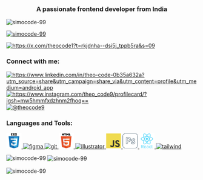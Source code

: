 <h3 align="center">A passionate frontend developer from India</h3>

<p align="left"> <img src="https://komarev.com/ghpvc/?username=simocode-99&label=Profile%20views&color=0e75b6&style=flat" alt="simocode-99" /> </p>

<p align="left"> <a href="https://github.com/ryo-ma/github-profile-trophy"><img src="https://github-profile-trophy.vercel.app/?username=simocode-99" alt="simocode-99" /></a> </p>

<p align="left"> <a href="https://twitter.com/https://x.com/theocode1?t=rkjdnha--dsi5j_tppb5ra&s=09" target="blank"><img src="https://img.shields.io/twitter/follow/https://x.com/theocode1?t=rkjdnha--dsi5j_tppb5ra&s=09?logo=twitter&style=for-the-badge" alt="https://x.com/theocode1?t=rkjdnha--dsi5j_tppb5ra&s=09" /></a> </p>

<h3 align="left">Connect with me:</h3>
<p align="left">
<a href="https://linkedin.com/in/https://www.linkedin.com/in/theo-code-0b35a632a?utm_source=share&utm_campaign=share_via&utm_content=profile&utm_medium=android_app" target="blank"><img align="center" src="https://raw.githubusercontent.com/rahuldkjain/github-profile-readme-generator/master/src/images/icons/Social/linked-in-alt.svg" alt="https://www.linkedin.com/in/theo-code-0b35a632a?utm_source=share&utm_campaign=share_via&utm_content=profile&utm_medium=android_app" height="30" width="40" /></a>
<a href="https://instagram.com/https://www.instagram.com/theo_code9/profilecard/?igsh=mw5hmmfxdzhnm2fhoq==" target="blank"><img align="center" src="https://raw.githubusercontent.com/rahuldkjain/github-profile-readme-generator/master/src/images/icons/Social/instagram.svg" alt="https://www.instagram.com/theo_code9/profilecard/?igsh=mw5hmmfxdzhnm2fhoq==" height="30" width="40" /></a>
<a href="https://www.youtube.com/c/@theocode9" target="blank"><img align="center" src="https://raw.githubusercontent.com/rahuldkjain/github-profile-readme-generator/master/src/images/icons/Social/youtube.svg" alt="@theocode9" height="30" width="40" /></a>
</p>

<h3 align="left">Languages and Tools:</h3>
<p align="left"> <a href="https://www.w3schools.com/css/" target="_blank" rel="noreferrer"> <img src="https://raw.githubusercontent.com/devicons/devicon/master/icons/css3/css3-original-wordmark.svg" alt="css3" width="40" height="40"/> </a> <a href="https://www.figma.com/" target="_blank" rel="noreferrer"> <img src="https://www.vectorlogo.zone/logos/figma/figma-icon.svg" alt="figma" width="40" height="40"/> </a> <a href="https://git-scm.com/" target="_blank" rel="noreferrer"> <img src="https://www.vectorlogo.zone/logos/git-scm/git-scm-icon.svg" alt="git" width="40" height="40"/> </a> <a href="https://www.w3.org/html/" target="_blank" rel="noreferrer"> <img src="https://raw.githubusercontent.com/devicons/devicon/master/icons/html5/html5-original-wordmark.svg" alt="html5" width="40" height="40"/> </a> <a href="https://www.adobe.com/in/products/illustrator.html" target="_blank" rel="noreferrer"> <img src="https://www.vectorlogo.zone/logos/adobe_illustrator/adobe_illustrator-icon.svg" alt="illustrator" width="40" height="40"/> </a> <a href="https://developer.mozilla.org/en-US/docs/Web/JavaScript" target="_blank" rel="noreferrer"> <img src="https://raw.githubusercontent.com/devicons/devicon/master/icons/javascript/javascript-original.svg" alt="javascript" width="40" height="40"/> </a> <a href="https://www.photoshop.com/en" target="_blank" rel="noreferrer"> <img src="https://raw.githubusercontent.com/devicons/devicon/master/icons/photoshop/photoshop-line.svg" alt="photoshop" width="40" height="40"/> </a> <a href="https://reactjs.org/" target="_blank" rel="noreferrer"> <img src="https://raw.githubusercontent.com/devicons/devicon/master/icons/react/react-original-wordmark.svg" alt="react" width="40" height="40"/> </a> <a href="https://tailwindcss.com/" target="_blank" rel="noreferrer"> <img src="https://www.vectorlogo.zone/logos/tailwindcss/tailwindcss-icon.svg" alt="tailwind" width="40" height="40"/> </a> </p>

<p><img align="left" src="https://github-readme-stats.vercel.app/api/top-langs?username=simocode-99&show_icons=true&locale=en&layout=compact" alt="simocode-99" /></p>

<p>&nbsp;<img align="center" src="https://github-readme-stats.vercel.app/api?username=simocode-99&show_icons=true&locale=en" alt="simocode-99" /></p>

<p><img align="center" src="https://github-readme-streak-stats.herokuapp.com/?user=simocode-99&" alt="simocode-99" /></p>

